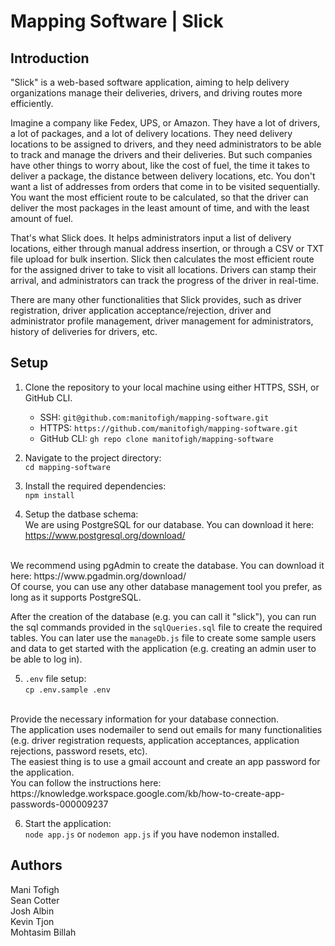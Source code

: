 # Mapping Software | Slick

## Introduction

"Slick" is a web-based software application, aiming to help delivery organizations manage their deliveries, drivers, and driving routes more efficiently. 

Imagine a company like Fedex, UPS, or Amazon. They have a lot of drivers, a lot of packages, and a lot of delivery locations. They need delivery locations to be assigned to drivers, and they need administrators to be able to track and manage the drivers and their deliveries.
But such companies have other things to worry about, like the cost of fuel, the time it takes to deliver a package, the distance between delivery locations, etc. 
You don't want a list of addresses from orders that come in to be visited sequentially. You want the most efficient route to be calculated, so that the driver can deliver the most packages in the least amount of time, and with the least amount of fuel. 

That's what Slick does. It helps administrators input a list of delivery locations, either through manual address insertion, or through a CSV or TXT file upload for bulk insertion. Slick then calculates the most efficient route for the assigned driver to take to visit all locations. Drivers can stamp their arrival, and administrators can track the progress of the driver in real-time.

There are many other functionalities that Slick provides, such as driver registration, driver application acceptance/rejection, driver and administrator profile management, driver management for administrators, history of deliveries for drivers, etc.

## Setup
1. Clone the repository to your local machine using either HTTPS, SSH, or GitHub CLI.
    * SSH: `git@github.com:manitofigh/mapping-software.git`
    * HTTPS: `https://github.com/manitofigh/mapping-software.git`
    * GitHub CLI: `gh repo clone manitofigh/mapping-software`

2. Navigate to the project directory: </br>
`cd mapping-software`

3. Install the required dependencies: </br>
`npm install`

4. Setup the datbase schema: </br>
We are using PostgreSQL for our database. You can download it here: https://www.postgresql.org/download/
</br>
We recommend using pgAdmin to create the database. You can download it here: https://www.pgadmin.org/download/
</br>
Of course, you can use any other database management tool you prefer, as long as it supports PostgreSQL.

After the creation of the database (e.g. you can call it "slick"), you can run the sql commands provided in the `sqlQueries.sql` file to create the required tables. You can later use the `manageDb.js` file to create some sample users and data to get started with the application (e.g. creating an admin user to be able to log in).

5. `.env` file setup: </br>
`cp .env.sample .env` 
</br>
Provide the necessary information for your database connection.
</br>
The application uses nodemailer to send out emails for many functionalities (e.g. driver registration requests, application acceptances, application rejections, password resets, etc). 
</br>
The easiest thing is to use a gmail account and create an app password for the application.
</br>
You can follow the instructions here: https://knowledge.workspace.google.com/kb/how-to-create-app-passwords-000009237

6. Start the application: </br>
`node app.js` or `nodemon app.js` if you have nodemon installed.

## Authors
Mani Tofigh </br>
Sean Cotter </br>
Josh Albin </br>
Kevin Tjon </br>
Mohtasim Billah </br>
